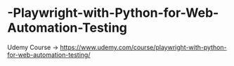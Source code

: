 # -Playwright-with-Python-for-Web-Automation-Testing
Udemy Course -> https://www.udemy.com/course/playwright-with-python-for-web-automation-testing/
